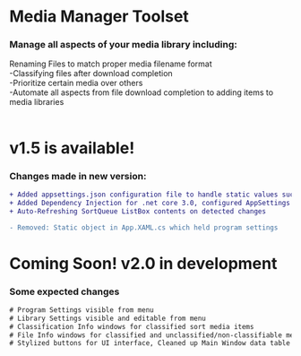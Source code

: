 # Media Manager Toolset

### Manage all aspects of your media library including:
Renaming Files to match proper media filename format
<br />-Classifying files after download completion
<br />-Prioritize certain media over others
<br />-Automate all aspects from file download completion to adding items to media libraries
<br />
<br />

# v1.5 is available!

### Changes made in new version:
```diff 
+ Added appsettings.json configuration file to handle static values such as media library locations, etc.
+ Added Dependency Injection for .net core 3.0, configured AppSettings for injection
+ Auto-Refreshing SortQueue ListBox contents on detected changes
```

```diff 
- Removed: Static object in App.XAML.cs which held program settings
```

# Coming Soon! v2.0 in development

### Some expected changes
```diff
# Program Settings visible from menu
# Library Settings visible and editable from menu
# Classification Info windows for classified sort media items
# File Info windows for classified and unclassified/non-classifiable media items
# Stylized buttons for UI interface, Cleaned up Main Window data table stylized and interactive
```
